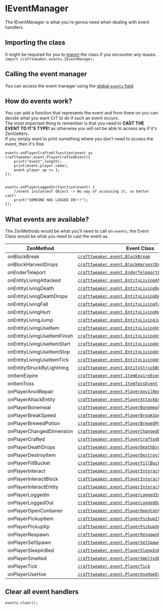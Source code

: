 # IEventManager

The IEventManager is what you're gonna need when dealing with event handlers.  

## Importing the class
It might be required for you to [import](/AdvancedFunctions/Import) the class if you encounter any issues.  
`import crafttweaker.events.IEventManager;`

## Calling the event manager
You can access the event manager using the [global `events` field](/Vanilla/Global_Functions)

## How do events work?
You can add a function that represents the event and from there on you can decide what you want CrT to do if such an event occurs.  
The most important thing to remember is that you need to **CAST THE EVENT TO IT'S TYPE!** as otherwise you will not be able to access any if it's ZenGetters.  
If you simply want to print something where you don't need to access the event, then it's fine.

```
events.onPlayerCrafted(function(event as crafttweaker.event.PlayerCraftedEvent){
    print("event".length);
	print(event.player.name);
	event.player.xp += 1;
});


events.onPlayerLoggedIn(function(event) {
	//event instanceof Object -> No way of accessing it, so better cast!
	print("SOMEONE HAS LOGGED IN!!!");
});
```

## What events are available?
The ZenMethods would be what you'll need to call on `events`, the Event Class would be what you need to cast the event as.

| ZenMethod                       | Event Class                                                                                               |
|---------------------------------|-----------------------------------------------------------------------------------------------------------|
| onBlockBreak                    | [`crafttweaker.event.BlockBreak`](/Vanilla/Events/Events/BlockBreak)                                      |
| onBlockHarvestDrops             | [`crafttweaker.event.BlockHarvestDrops`](/Vanilla/Events/Events/BlockHarvestDrops)                        |
| onEnderTeleport                 | [`crafttweaker.event.EnderTeleportEvent`](/Vanilla/Events/Events/EnderTeleport)                           |
| onEntityLivingAttacked          | [`crafttweaker.event.EntityLivingAttackedEvent`](/Vanilla/Events/Events/EntityLivingAttacked)             |
| onEntityLivingDeath             | [`crafttweaker.event.EntityLivingDeathEvent`](/Vanilla/Events/Events/EntityLivingDeath)                   |
| onEntityLivingDeathDrops        | [`crafttweaker.event.EntityLivingDeathDropsEvent`](/Vanilla/Events/Events/EntityLivingDeathDrops)         |
| onEntityLivingFall              | [`crafttweaker.event.EntityLivingFallEvent`](/Vanilla/Events/Events/EntityLivingFall)                     |
| onEntityLivingHurt              | [`crafttweaker.event.EntityLivingHurtEvent`](/Vanilla/Events/Events/EntityLivingHurt)                     |
| onEntityLivingJump              | [`crafttweaker.event.EntityLivingJumpEvent`](/Vanilla/Events/Events/EntityLivingJump)                     |
| onEntityLivingUseItem           | [`crafttweaker.event.EntityLivingUseItemEvent.All`](/Vanilla/Events/Events/LivingEntityUseItem)           |
| onEntityLivingUseItemFinish     | [`crafttweaker.event.EntityLivingUseItemEvent.Finish`](/Vanilla/Events/Events/LivingEntityUseItem)        |
| onEntityLivingUseItemStart      | [`crafttweaker.event.EntityLivingUseItemEvent.Start`](/Vanilla/Events/Events/LivingEntityUseItem)         |
| onEntityLivingUseItemStop       | [`crafttweaker.event.EntityLivingUseItemEvent.Stop`](/Vanilla/Events/Events/LivingEntityUseItem)          |
| onEntityLivingUseItemTick       | [`crafttweaker.event.EntityLivingUseItemEvent.Tick`](/Vanilla/Events/Events/LivingEntityUseItem)          |
| onEntityStruckByLightning       | [`crafttweaker.event.EntityStruckByLightningEvent`](/Vanilla/Events/Events/EntityStruckByLightning)       |
| onItemExpire                    | [`crafttweaker.event.ItemExpireEvent`](/Vanilla/Events/Events/ItemExpire)                                 |
| onItemToss                      | [`crafttweaker.event.ItemTossEvent`](/Vanilla/Events/Events/ItemToss)                                     |
| onPlayerAnvilRepair             | [`crafttweaker.event.PlayerAnvilRepair`](/Vanilla/Events/Events/PlayerAnvilRepair)                        |
| onPlayerAttackEntity            | [`crafttweaker.event.PlayerAttackEntityEvent`](/Vanilla/Events/Events/PlayerAttackEntity)                 |
| onPlayerBonemeal                | [`crafttweaker.event.PlayerBonemealEvent`](/Vanilla/Events/Events/PlayerBonemeal)                         |
| onPlayerBreakSpeed              | [`crafttweaker.event.PlayerBreakSpeed`](/Vanilla/Events/Events/PlayerBreakSpeed)                          |
| onPlayerBrewedPotion            | [`crafttweaker.event.PlayerBrewedPotion`](/Vanilla/Events/Events/PlayerBrewedPotion)                      |
| onPlayerChangedDimension        | [`crafttweaker.event.PlayerChangedDimensionEvent`](/Vanilla/Events/Events/PlayerChangedDimension)         |
| onPlayerCrafted                 | [`crafttweaker.event.PlayerCraftedEvent`](/Vanilla/Events/Events/PlayerCrafted)                           |
| onPlayerDeathDrops              | [`crafttweaker.event.PlayerDeathDropsEvent`](/Vanilla/Events/Events/PlayerDeathDrops)                     |
| onPlayerDestroyItem             | [`crafttweaker.event.PlayerDestroyItem`](/Vanilla/Events/Events/PlayerDestroyItem)                        |
| onPlayerFillBucket              | [`crafttweaker.event.PlayerFillBucketEvent`](/Vanilla/Events/Events/PlayerFillBucket)                     |
| onPlayerInteract                | [`crafttweaker.event.PlayerInteractEvent`](/Vanilla/Events/Events/PlayerInteract)                         |
| onPlayerInteractBlock           | [`crafttweaker.event.PlayerInteractBlockEvent`](/Vanilla/Events/Events/PlayerInteractBlock)               |
| onPlayerInteractEntity          | [`crafttweaker.event.PlayerInteractEntityEvent`](/Vanilla/Events/Events/PlayerInteractEntity)             |
| onPlayerLoggedIn                | [`crafttweaker.event.PlayerLoggedInEvent`](/Vanilla/Events/Events/PlayerLoggedIn)                         |
| onPlayerLoggedOut               | [`crafttweaker.event.PlayerLoggedOutEvent`](/Vanilla/Events/Events/PlayerLoggedOut)                       |
| onPlayerOpenContainer           | [`crafttweaker.event.PlayerOpenContainerEvent`](/Vanilla/Events/Events/PlayerOpenContainer)               |
| onPlayerPickupItem              | [`crafttweaker.event.PlayerPickupItemEvent`](/Vanilla/Events/Events/PlayerPickupItem)                     |
| onPlayerPickupXp                | [`crafttweaker.event.PlayerPickupXpEvent`](/Vanilla/Events/Events/PlayerPickupXp)                         |
| onPlayerRespawn                 | [`crafttweaker.event.PlayerRespawnEvent`](/Vanilla/Events/Events/PlayerRespawn)                           |
| onPlayerSetSpawn                | [`crafttweaker.event.PlayerSetSpawn`](/Vanilla/Events/Events/PlayerSetSpawn)                              |
| onPlayerSleepInBed              | [`crafttweaker.event.PlayerSleepInBedEvent`](/Vanilla/Events/Events/PlayerSleepInBed)                     |
| onPlayerSmelted                 | [`crafttweaker.event.PlayerSmeltedEvent`](/Vanilla/Events/Events/PlayerSmelted)                           |
| onPlayerTick                    | [`crafttweaker.event.PlayerTick`](/Vanilla/Events/Events/PlayerTick)                                      |
| onPlayerUseHoe                  | [`crafttweaker.event.PlayerUseHoeEvent`](/Vanilla/Events/Events/PlayerUseHoe)                             |


## Clear all event handlers
```
events.clear();
```
